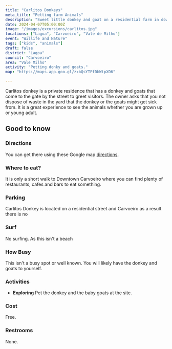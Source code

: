 ```yaml
---
title: "Carlitos Donkeys"
meta_title: "Petting farm Animals"
description: "Sweet little donkey and goat on a residential farm in downtown Carvoeiro."
date: 2024-04-07T05:00:00Z
image: "/images/excursions/carlitos.jpg"
locations: ["Lagoa", "Carvoeiro", "Vale de Milho"]
event: "Willife and Nature"
tags: ["kids", "animals"]
draft: false
district: "Lagoa"
council: "Carvoeiro"
area: "Vale Milho"
activity: "Petting donky and goats."
map: "https://maps.app.goo.gl/zxbQsYTPfDbWtpXD6"

---
```


Carlitos donkey is a private residence that has a donkey and goats that come to the gate by the street to greet visitors.  The owner asks that you not dispose of waste in the yard that the donkey or the goats might get sick from.  It is a great experience to see the animals whether you are grown up or young adult.


## Good to know


### Directions

You can get there using these Google map [directions](https://maps.app.goo.gl/jVEXUhryS4B9FXVr9).


### Where to eat?

It is only a short walk to Downtown Carvoeiro where you can find plenty of restaurants, cafes and bars to eat something.


### Parking

Carlitos Donkey is located on a residential street and Carvoeiro as a result there is no 


### Surf

No surfing. As this isn't a beach


### How Busy

This isn't a busy spot or well known.  You will likely have the donkey and goats to yourself.

### Activities

- **Exploring** Pet the donkey and the baby goats at the site.


### Cost

Free.

### Restrooms

None.